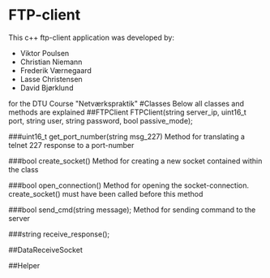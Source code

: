 # FTP-client
This c++ ftp-client application was developed by:

* Viktor Poulsen
* Christian Niemann
* Frederik Værnegaard
* Lasse Christensen
* David Bjørklund

for the DTU Course "Netværkspraktik"
#Classes
Below all classes and methods are explained
##FTPClient
FTPClient(string server_ip, uint16_t port, string user, string password, bool passive_mode);

###uint16_t get_port_number(string msg_227)
Method for translating a telnet 227 response to a port-number

###bool create_socket()
Method for creating a new socket contained within the class

###bool open_connection()
Method for opening the socket-connection. create_socket() must have been called before this method

###bool send_cmd(string message);
Method for sending command to the server

###string receive_response();

##DataReceiveSocket

##Helper